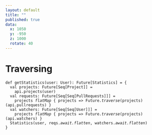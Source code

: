 ```yaml
---
layout: default
title: ""
published: true
data:
  x: 1050
  y: -950
  z: 1000
  rotate: 40
---
```


# Traversing #

<div class="highlight"><pre><code class="scala"><span class="k">def</span> getStatistics(user<span class="kt">: User</span>)<span class="kt">: Future[Statistics]</span> = {
  <span class="k">val</span> projects<span class="kt">: Future[Seq[Project]]</span> = 
    api.projects(user)
  <span class="k">val</span> requests<span class="kt">: Future[Seq[Seq[PullRequests]]]</span> = 
    projects <em>flatMap</em> { projects =&gt; Future.<em>traverse</em>(projects)(api.pullrequests) }
  <span class="k">val</span> watchers<span class="kt">: Future[Seq[Seq[User]]]</span> = 
    projects <em>flatMap</em> { projects =&gt; Future.<em>traverse</em>(projects)(api.watchers) }    
  Statistics(user, reqs.<em>await.flatten</em>, watchers.<em>await.flatten</em>)
}
</code></pre></div>
